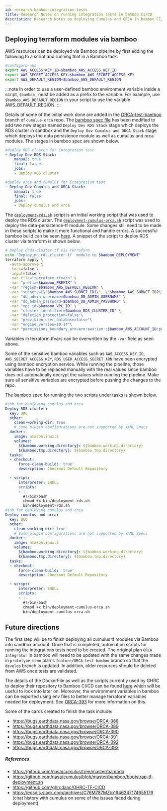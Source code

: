 ```yaml
---
id: research-bamboo-integration-tests
title: Research Notes on running integration tests in bamboo CI/CD
description: Research Notes on deploying Cumulus and ORCA in bamboo CI/CD and running integration tests.
---
```


## Deploying terraform modules via bamboo
AWS resources can be deployed via Bamboo pipeline by first adding the following to a script and running that in a Bamboo task.

```bash
#configure aws
export AWS_ACCESS_KEY_ID=$bamboo_AWS_ACCESS_KEY_ID
export AWS_SECRET_ACCESS_KEY=$bamboo_AWS_SECRET_ACCESS_KEY
export AWS_DEFAULT_REGION=$bamboo_AWS_DEFAULT_REGION
```

:::note
In order to use a user-defined bamboo environment variable inside a script, `$bamboo_` must be added as a prefix to the variable. For example, use `$bamboo_AWS_DEFAULT_REGION` in your script to use the variable AWS_DEFAULT_REGION.
:::

Details of some of the initial work done are added in the [ORCA-test-bamboo](https://github.com/nasa/cumulus-orca/tree/feature/ORCA-test-bamboo) branch of `cumulus-orca` repo.
The [bamboo spec file](https://github.com/nasa/cumulus-orca/blob/feature/ORCA-test-bamboo/bamboo-specs/bamboo.yaml#L22) has been modified to add two new stages named `Deploy Dev RDS Stack` stage which deploys the RDS cluster in sandbox and the `Deploy Dev Cumulus and ORCA Stack` stage which deploys the data persistence module as well as cumulus and orca modules. The stages in bamboo spec are shown below.
```yaml
#deploy RDS cluster for integration test
- Deploy Dev RDS Stack:
    manual: true
    final: false
    jobs:
    - Deploy RDS cluster

#deploy orca and cumulus for integration test
- Deploy Dev Cumulus and ORCA Stack:
    manual: true
    final: false
    jobs:
    - Deploy cumulus and orca
```
The [`deployment-rds.sh`](https://github.com/nasa/cumulus-orca/blob/feature/ORCA-test-bamboo/bin/deployment-rds.sh) script is an initial working script that was used to deploy the RDS cluster. The [`deployment-cumulus-orca.sh`](https://github.com/nasa/cumulus-orca/blob/feature/ORCA-test-bamboo/bin/deployment-cumulus-orca.sh) script was used to deploy the data-persistence-tf module. Some changes still need to be made in these scripts to make it more functional and handle errors. A successful bamboo build can be seen [here](https://ci.earthdata.nasa.gov/browse/ORCA-PP-108).
A snippet of the script to deploy RDS cluster via terraform is shown below.
```bash
# Deploy drds-cluster-tf via terraform
echo "Deploying rds-cluster-tf  module to $bamboo_DEPLOYMENT"
terraform apply \
  -auto-approve \
  -lock=false \
  -input=false \
  -var-file="terraform.tfvars" \
  -var "prefix=$bamboo_PREFIX" \
  -var "region=$bamboo_AWS_DEFAULT_REGION" \
  -var "subnets=[\"$bamboo_AWS_SUBNET_ID1\", \"$bamboo_AWS_SUBNET_ID2\"]" \
  -var "db_admin_username=$bamboo_DB_ADMIN_USERNAME" \
  -var "db_admin_password=$bamboo_DB_ADMIN_PASSWORD" \
  -var "vpc_id=$bamboo_VPC_ID" \
  -var "cluster_identifier=$bamboo_RDS_CLUSTER_ID" \
  -var "deletion_protection=false"\
  -var "provision_user_database=false"\
  -var "engine_version=10.14"\
  -var "permissions_boundary_arn=arn:aws:iam::$bamboo_AWS_ACCOUNT_ID:policy/$bamboo_ROLE_BOUNDARY"
```
Variables in terraform.tfvars can be overwritten by the `-var` field as seen above. 

Some of the sensitive bamboo variables such as `AWS_ACCESS_KEY_ID`, `AWS_SECRET_ACCESS_KEY`, `RDS_USER_ACCESS_SECRET_ARN` have been encrypted using bamboo encryption service. While running the pipeline, those variables have to be replaced manually with the real values since bamboo does not automatically decrypt the values while running the pipeline. Make sure all sensitive variables are encrypted before pushing the changes to the repo. 

The bamboo spec for running the two scripts under tasks is shown below.

```yaml
#job for deploying cumulus and orca
Deploy RDS cluster:
  key: DRC
  other:
    clean-working-dir: true
    # Some plugin configurations are not supported by YAML Specs
  docker:
    image: amazonlinux:2
    volumes:
      ${bamboo.working.directory}: ${bamboo.working.directory}
      ${bamboo.tmp.directory}: ${bamboo.tmp.directory}
  tasks:
  - checkout:
      force-clean-build: 'true'
      description: Checkout Default Repository

  - script:
      interpreter: SHELL
      scripts:
      - |-
        #!/bin/bash
        chmod +x bin/deployment-rds.sh
        bin/deployment-rds.sh
#job for deploying cumulus and orca
Deploy cumulus and orca:
  key: DCO
  other:
    clean-working-dir: true
    # Some plugin configurations are not supported by YAML Specs
  docker:
    image: amazonlinux:2
    volumes:
      ${bamboo.working.directory}: ${bamboo.working.directory}
      ${bamboo.tmp.directory}: ${bamboo.tmp.directory}
  tasks:
  - checkout:
      force-clean-build: 'true'
      description: Checkout Default Repository

  - script:
      interpreter: SHELL
      scripts:
      - |-
        #!/bin/bash
        chmod +x bin/deployment-cumulus-orca.sh
        bin/deployment-cumulus-orca.sh
```

## Future directions

The first step will be to finish deploying all cumulus tf modules via Bamboo into sandbox account. Once that is completed, automation scripts for running the integrations tests need to be created. The original plan `ORCA Integrator` in bamboo will need to be updated with the same changes made in `prototype-demo` plan's `feature/ORCA-test-bamboo` branch so that the `develop` branch is updated. In addition, older resources should be deleted from AWS once tests are validated. 

The details of the DockerFile as well as the scripts currently used by GHRC to deploy their repository to Bamboo CI/CD can be found [here](https://github.com/ghrcdaac/GHRC-TF-CICD) which will be useful to look into later on. Moreover, the environment variables in bamboo can be exported using env files to better manage terraform variables needed for deployment. See [ORCA-393](https://bugs.earthdata.nasa.gov/browse/ORCA-393) for more information on this.


Some of the cards created to finish the task include:
- https://bugs.earthdata.nasa.gov/browse/ORCA-388
- https://bugs.earthdata.nasa.gov/browse/ORCA-389
- https://bugs.earthdata.nasa.gov/browse/ORCA-390
- https://bugs.earthdata.nasa.gov/browse/ORCA-391
- https://bugs.earthdata.nasa.gov/browse/ORCA-392
- https://bugs.earthdata.nasa.gov/browse/ORCA-393


##### References
- https://github.com/nasa/cumulus/tree/master/bamboo
- https://github.com/nasa/cumulus/blob/master/bamboo/bootstrap-tf-deployment.sh
- https://github.com/ghrcdaac/GHRC-TF-CICD
- https://eosdis.slack.com/archives/C76M787MZ/p1646247174655179 (chat history with cumulus on some of the issues faced during deployment)